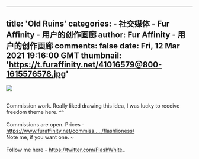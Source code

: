
---
title: 'Old Ruins'
categories: 
    - 社交媒体
    - Fur Affinity - 用户的创作画廊
author: Fur Affinity - 用户的创作画廊
comments: false
date: Fri, 12 Mar 2021 19:16:00 GMT
thumbnail: 'https://t.furaffinity.net/41016579@800-1615576578.jpg'
---

<div>   
<a href="https://sfw.furaffinity.net/view/41016579/"><img src="https://t.furaffinity.net/41016579@800-1615576578.jpg" referrerpolicy="no-referrer"></a><br><br><p>Commission work. Really liked drawing this idea, I was lucky to receive freedom theme here. ^^<br>
<br>
Commissions are open. Prices - <a href="https://www.furaffinity.net/commissions/flashlioness/" title="https://www.furaffinity.net/commissions/flashlioness/" class="auto_link auto_link_shortened">https://www.furaffinity.net/commiss...../flashlioness/</a><br>
Note me, if you want one. ~<br>
<br>
Follow me here - <a href="https://twitter.com/FlashWhite_" title="https://twitter.com/FlashWhite_" class="auto_link">https://twitter.com/FlashWhite_</a></p>  
</div>
            